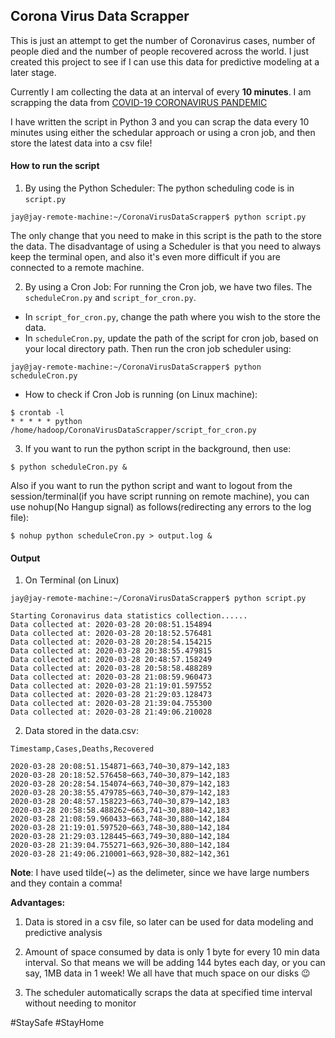 ## Corona Virus Data Scrapper

This is just an attempt to get the number of Coronavirus cases, number of people died and the number of people recovered across the world. 
I just created this project to see if I can use this data for predictive modeling at a later stage.

Currently I am collecting the data at an interval of every **10 minutes**. 
I am scrapping the data from [COVID-19 CORONAVIRUS PANDEMIC](https://www.worldometers.info/coronavirus/ "CoronaVirus Live Update")

I have written the script in Python 3 and you can scrap the data every 10 minutes using either the schedular approach or using a cron job, and then store the latest data into a csv file! 


#### How to run the script
1. By using the Python Scheduler:
The python scheduling code is in ```script.py```
```
jay@jay-remote-machine:~/CoronaVirusDataScrapper$ python script.py
```
The only change that you need to make in this script is the path to the store the data.
The disadvantage of using a Scheduler is that you need to always keep the terminal open, and also it's even more difficult if you are connected to a remote machine. 

2. By using a Cron Job:
For running the Cron job, we have two files. The ```scheduleCron.py``` and ```script_for_cron.py```. 
* In ```script_for_cron.py```, change the path where you wish to the store the data. 
* In ```scheduleCron.py```, update the path of the script for cron job, based on your local directory path. 
Then run the cron job scheduler using: 
```
jay@jay-remote-machine:~/CoronaVirusDataScrapper$ python scheduleCron.py 
```

* How to check if Cron Job is running (on Linux machine):
```
$ crontab -l
* * * * * python /home/hadoop/CoronaVirusDataScrapper/script_for_cron.py
```

3. If you want to run the python script in the background, then use: 
```
$ python scheduleCron.py &
```
Also if you want to run the python script and want to logout from the session/terminal(if you have script running on remote machine), you can use nohup(No Hangup signal) as follows(redirecting any errors to the log file): 
```
$ nohup python scheduleCron.py > output.log &
```

#### Output
1. On Terminal (on Linux)

```
jay@jay-remote-machine:~/CoronaVirusDataScrapper$ python script.py

Starting Coronavirus data statistics collection......
Data collected at: 2020-03-28 20:08:51.154894
Data collected at: 2020-03-28 20:18:52.576481
Data collected at: 2020-03-28 20:28:54.154215
Data collected at: 2020-03-28 20:38:55.479815
Data collected at: 2020-03-28 20:48:57.158249
Data collected at: 2020-03-28 20:58:58.488289
Data collected at: 2020-03-28 21:08:59.960473
Data collected at: 2020-03-28 21:19:01.597552
Data collected at: 2020-03-28 21:29:03.128473
Data collected at: 2020-03-28 21:39:04.755300
Data collected at: 2020-03-28 21:49:06.210028
```

2. Data stored in the data.csv: 
```
Timestamp,Cases,Deaths,Recovered

2020-03-28 20:08:51.154871~663,740~30,879~142,183
2020-03-28 20:18:52.576458~663,740~30,879~142,183
2020-03-28 20:28:54.154074~663,740~30,879~142,183
2020-03-28 20:38:55.479785~663,740~30,879~142,183
2020-03-28 20:48:57.158223~663,740~30,879~142,183
2020-03-28 20:58:58.488262~663,741~30,880~142,183
2020-03-28 21:08:59.960433~663,748~30,880~142,184
2020-03-28 21:19:01.597520~663,748~30,880~142,184
2020-03-28 21:29:03.128445~663,749~30,880~142,184
2020-03-28 21:39:04.755271~663,926~30,880~142,184
2020-03-28 21:49:06.210001~663,928~30,882~142,361
```
**Note**: I have used tilde(~) as the delimeter, since we have large numbers and they contain a comma! 

**Advantages:**
1. Data is stored in a csv file, so later can be used for data modeling and predictive analysis

2. Amount of space consumed by data is only 1 byte for every 10 min data interval. So that means we will be adding 144 bytes each day, or you can say, 1MB data in 1 week! We all have that much space on our disks :wink:

3. The scheduler automatically scraps the data at specified time interval without needing to monitor

#StaySafe #StayHome
